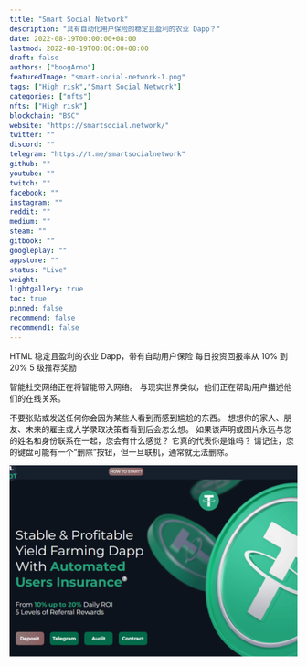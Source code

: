 ```yaml
---
title: "Smart Social Network"
description: "具有自动化用户保险的稳定且盈利的农业 Dapp？"
date: 2022-08-19T00:00:00+08:00
lastmod: 2022-08-19T00:00:00+08:00
draft: false
authors: ["boogArno"]
featuredImage: "smart-social-network-1.png"
tags: ["High risk","Smart Social Network"]
categories: ["nfts"]
nfts: ["High risk"]
blockchain: "BSC"
website: "https://smartsocial.network/"
twitter: ""
discord: ""
telegram: "https://t.me/smartsocialnetwork"
github: ""
youtube: ""
twitch: ""
facebook: ""
instagram: ""
reddit: ""
medium: ""
steam: ""
gitbook: ""
googleplay: ""
appstore: ""
status: "Live"
weight: 
lightgallery: true
toc: true
pinned: false
recommend: false
recommend1: false
---
```

 HTML 稳定且盈利的农业 Dapp，带有自动用户保险
每日投资回报率从 10% 到 20%
5 级推荐奖励

智能社交网络正在将智能带入网络。 与现实世界类似，他们正在帮助用户描述他们的在线关系。

不要张贴或发送任何你会因为某些人看到而感到尴尬的东西。 想想你的家人、朋友、未来的雇主或大学录取决策者看到后会怎么想。 如果该声明或图片永远与您的姓名和身份联系在一起，您会有什么感觉？ 它真的代表你是谁吗？ 请记住，您的键盘可能有一个“删除”按钮，但一旦联机，通常就无法删除。

![smartsocialnetworkusdt-dapp-high-risk-bsc-image1_73ece11c4fe622bacb01e912bdd7de93](smartsocialnetworkusdt-dapp-high-risk-bsc-image1_73ece11c4fe622bacb01e912bdd7de93.png)